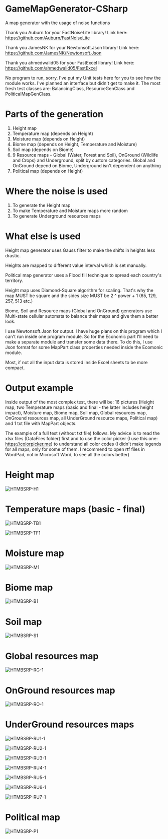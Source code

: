 # GameMapGenerator-CSharp
A map generator with the usage of noise functions

Thank you Auburn for your FastNoiseLite library! Link here: https://github.com/Auburn/FastNoiseLite

Thank you JamesNK for your Newtonsoft.Json library! Link here: https://github.com/JamesNK/Newtonsoft.Json

Thank you ahmedwalid05 for your FastExcel library! Link here: https://github.com/ahmedwalid05/FastExcel

No program to run, sorry. I've put my Unit tests here for you to see how the module works. I've planned an interface but didn't get to make it. The most fresh test classes are: BalancingClass, ResourceGenClass and PoliticalMapGenClass.

# Parts of the generation
1. Height map
2. Temperature map (depends on Height)
3. Moisture map (depends on Height)
4. Biome map (depends on Height, Temperature and Moisture)
5. Soil map (depends on Biome)
6. 9 Resource maps - Global (Water, Forest and Soil), OnGround (Wildlife and Crops) and Underground, split by custom categories. Global and OnGround depend on Biome, Underground isn't dependent on anything
7. Political map (depends on Height)

# Where the noise is used
1. To generate the Height map
2. To make Temperature and Moisture maps more random
3. To generate Underground resources maps

# What else is used
Height map generator uses Gauss filter to make the shifts in heights less drastic.

Heights are mapped to different value interval which is set manually.

Political map generator uses a Flood fill technique to spread each country's territory.

Height map uses Diamond-Square algorithm for scaling. That's why the map MUST be square and the sides size MUST be 2 ^ power + 1 (65, 129, 257, 513 etc.)

Biome, Soil and Resource maps (Global and OnGround) generators use Multi-state cellular automata to balance their maps and give them a better look.

I use Newtonsoft.Json for output. I have huge plans on this program which I can't run inside one program module. So for the Economic part I'll need to make a separate module and transfer some data there. To do this, I use Json format for some MapPart class properties needed inside the Ecomonic module.

Most, if not all the input data is stored inside Excel sheets to be more compact.

# Output example
Inside output of the most complex test, there will be: 16 pictures (Height map, two Temperature maps (basic and final - the latter includes height impact), Moisture map, Biome map, Soil map, Global resources map, OnGround resources map, all UnderGround resource maps, Political map) and 1 txt file with MapPart objects.

The example of a full test (without txt file) follows. My advice is to read the xlsx files (DataFiles folder) first and to use the color picker (I use this one: https://colorpicker.me) to understand all color codes (I didn't make legends for all maps, only for some of them. I recommend to open rtf files in WordPad, not in Microsoft Word, to see all the colors better)

# Height map
![HTMBSRP-H1](https://github.com/MarinaNikolaieva/GameMapGenerator-CSharp/assets/60624855/5eda12a2-b74d-4589-8a7b-26998491f4ad)
# Temperature maps (basic - final)
![HTMBSRP-TB1](https://github.com/MarinaNikolaieva/GameMapGenerator-CSharp/assets/60624855/54fb14f6-e9a2-4953-9874-cfe99c47b74a)

![HTMBSRP-TF1](https://github.com/MarinaNikolaieva/GameMapGenerator-CSharp/assets/60624855/7f89c10f-ce89-4428-a533-890a4dbe2e2b)
# Moisture map
![HTMBSRP-M1](https://github.com/MarinaNikolaieva/GameMapGenerator-CSharp/assets/60624855/debf1a1b-cd20-44a1-95a8-98419a4e576b)
# Biome map
![HTMBSRP-B1](https://github.com/MarinaNikolaieva/GameMapGenerator-CSharp/assets/60624855/73dc5d68-6105-402c-812f-7019b8cd0ed4)
# Soil map
![HTMBSRP-S1](https://github.com/MarinaNikolaieva/GameMapGenerator-CSharp/assets/60624855/9559879e-702a-469e-bac4-2bde436a8e45)
# Global resources map
![HTMBSRP-RG-1](https://github.com/MarinaNikolaieva/GameMapGenerator-CSharp/assets/60624855/fe5b2f4b-1170-4c30-9630-258f39c83a5f)
# OnGround resources map
![HTMBSRP-RO-1](https://github.com/MarinaNikolaieva/GameMapGenerator-CSharp/assets/60624855/b7a8eac1-74c5-4b90-bd4a-a97eacd2be2b)
# UnderGround resources maps
![HTMBSRP-RU1-1](https://github.com/MarinaNikolaieva/GameMapGenerator-CSharp/assets/60624855/9a925608-47bd-4e75-a474-6c308fc88f91)

![HTMBSRP-RU2-1](https://github.com/MarinaNikolaieva/GameMapGenerator-CSharp/assets/60624855/115e8a95-27e4-4566-bf49-e26dfa1ee1a1)

![HTMBSRP-RU3-1](https://github.com/MarinaNikolaieva/GameMapGenerator-CSharp/assets/60624855/650c80fb-db9a-4a94-b515-94064a720629)

![HTMBSRP-RU4-1](https://github.com/MarinaNikolaieva/GameMapGenerator-CSharp/assets/60624855/5808c5f4-0d04-47aa-813c-09f3e76bd04b)

![HTMBSRP-RU5-1](https://github.com/MarinaNikolaieva/GameMapGenerator-CSharp/assets/60624855/6332d836-2475-4be3-bdd1-753d8b63cca9)

![HTMBSRP-RU6-1](https://github.com/MarinaNikolaieva/GameMapGenerator-CSharp/assets/60624855/8ee401d6-6a20-434b-86a9-d805bf123f79)

![HTMBSRP-RU7-1](https://github.com/MarinaNikolaieva/GameMapGenerator-CSharp/assets/60624855/93dfb85f-dbe2-4c75-b7ea-799a465d808d)
# Political map
![HTMBSRP-P1](https://github.com/MarinaNikolaieva/GameMapGenerator-CSharp/assets/60624855/bcfe78db-3413-46ca-bda3-e0b23151dde1)
